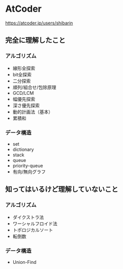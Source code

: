 # AtCoder
https://atcoder.jp/users/shibarin

## **完全に理解**したこと

### アルゴリズム
* 線形全探索
* bit全探索
* 二分探索
* 順列/組合せ/包除原理
* GCD/LCM
* 幅優先探索
* 深さ優先探索
* 動的計画法（基本）
* 累積和

### データ構造
* set
* dictionary
* stack
* queue
* priority-queue
* 有向/無向グラフ

## 知ってはいるけど理解していないこと

### アルゴリズム
* ダイクストラ法
* ワーシャルフロイド法
* トポロジカルソート
* 転倒数

### データ構造
* Union-Find